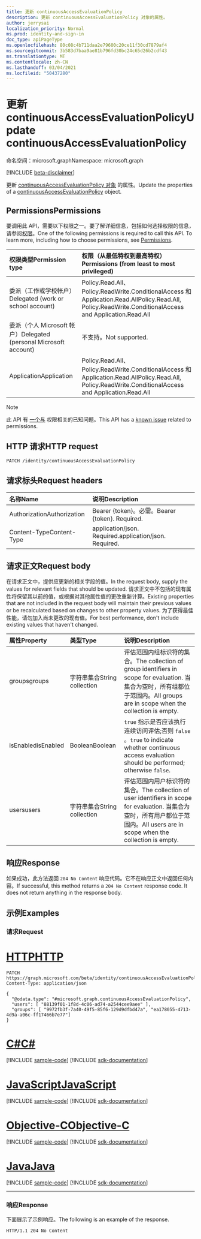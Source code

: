 ```yaml
---
title: 更新 continuousAccessEvaluationPolicy
description: 更新 continuousAccessEvaluationPolicy 对象的属性。
author: jerrysai
localization_priority: Normal
ms.prod: identity-and-sign-in
doc_type: apiPageType
ms.openlocfilehash: 80c08c4b711daa2e79600c20ce11f30cd7879af4
ms.sourcegitcommit: 3b583d7baa9ae81b796fd30bc24c65d26b2cdf43
ms.translationtype: MT
ms.contentlocale: zh-CN
ms.lasthandoff: 03/04/2021
ms.locfileid: "50437280"
---
```

# <a name="update-continuousaccessevaluationpolicy"></a><span data-ttu-id="c2524-103">更新 continuousAccessEvaluationPolicy</span><span class="sxs-lookup"><span data-stu-id="c2524-103">Update continuousAccessEvaluationPolicy</span></span>
<span data-ttu-id="c2524-104">命名空间：microsoft.graph</span><span class="sxs-lookup"><span data-stu-id="c2524-104">Namespace: microsoft.graph</span></span>

[!INCLUDE [beta-disclaimer](../../includes/beta-disclaimer.md)]

<span data-ttu-id="c2524-105">更新 [continuousAccessEvaluationPolicy 对象](../resources/continuousaccessevaluationpolicy.md) 的属性。</span><span class="sxs-lookup"><span data-stu-id="c2524-105">Update the properties of a [continuousAccessEvaluationPolicy](../resources/continuousaccessevaluationpolicy.md) object.</span></span>

## <a name="permissions"></a><span data-ttu-id="c2524-106">Permissions</span><span class="sxs-lookup"><span data-stu-id="c2524-106">Permissions</span></span>
<span data-ttu-id="c2524-p101">要调用此 API，需要以下权限之一。要了解详细信息，包括如何选择权限的信息，请参阅[权限](/graph/permissions-reference)。</span><span class="sxs-lookup"><span data-stu-id="c2524-p101">One of the following permissions is required to call this API. To learn more, including how to choose permissions, see [Permissions](/graph/permissions-reference).</span></span>

|<span data-ttu-id="c2524-109">权限类型</span><span class="sxs-lookup"><span data-stu-id="c2524-109">Permission type</span></span>                        | <span data-ttu-id="c2524-110">权限（从最低特权到最高特权）</span><span class="sxs-lookup"><span data-stu-id="c2524-110">Permissions (from least to most privileged)</span></span>                    |
|:--------------------------------------|:---------------------------------------------------------------|
|<span data-ttu-id="c2524-111">委派（工作或学校帐户）</span><span class="sxs-lookup"><span data-stu-id="c2524-111">Delegated (work or school account)</span></span>     | <span data-ttu-id="c2524-112">Policy.Read.All、Policy.ReadWrite.ConditionalAccess 和 Application.Read.All</span><span class="sxs-lookup"><span data-stu-id="c2524-112">Policy.Read.All, Policy.ReadWrite.ConditionalAccess and Application.Read.All</span></span> |
|<span data-ttu-id="c2524-113">委派（个人 Microsoft 帐户）</span><span class="sxs-lookup"><span data-stu-id="c2524-113">Delegated (personal Microsoft account)</span></span> | <span data-ttu-id="c2524-114">不支持。</span><span class="sxs-lookup"><span data-stu-id="c2524-114">Not supported.</span></span> |
|<span data-ttu-id="c2524-115">Application</span><span class="sxs-lookup"><span data-stu-id="c2524-115">Application</span></span>                            | <span data-ttu-id="c2524-116">Policy.Read.All、Policy.ReadWrite.ConditionalAccess 和 Application.Read.All</span><span class="sxs-lookup"><span data-stu-id="c2524-116">Policy.Read.All, Policy.ReadWrite.ConditionalAccess and Application.Read.All</span></span> |

> [!NOTE]
> <span data-ttu-id="c2524-117">此 API 有 [一个与](/graph/known-issues#permissions) 权限相关的已知问题。</span><span class="sxs-lookup"><span data-stu-id="c2524-117">This API has a [known issue](/graph/known-issues#permissions) related to permissions.</span></span>

## <a name="http-request"></a><span data-ttu-id="c2524-118">HTTP 请求</span><span class="sxs-lookup"><span data-stu-id="c2524-118">HTTP request</span></span>

<!-- {
  "blockType": "ignored"
}
-->
``` http
PATCH /identity/continuousAccessEvaluationPolicy
```

## <a name="request-headers"></a><span data-ttu-id="c2524-119">请求标头</span><span class="sxs-lookup"><span data-stu-id="c2524-119">Request headers</span></span>
|<span data-ttu-id="c2524-120">名称</span><span class="sxs-lookup"><span data-stu-id="c2524-120">Name</span></span>|<span data-ttu-id="c2524-121">说明</span><span class="sxs-lookup"><span data-stu-id="c2524-121">Description</span></span>|
|:---|:---|
|<span data-ttu-id="c2524-122">Authorization</span><span class="sxs-lookup"><span data-stu-id="c2524-122">Authorization</span></span>|<span data-ttu-id="c2524-p102">Bearer {token}。必需。</span><span class="sxs-lookup"><span data-stu-id="c2524-p102">Bearer {token}. Required.</span></span>|
|<span data-ttu-id="c2524-125">Content-Type</span><span class="sxs-lookup"><span data-stu-id="c2524-125">Content-Type</span></span>|<span data-ttu-id="c2524-p103">application/json. Required.</span><span class="sxs-lookup"><span data-stu-id="c2524-p103">application/json. Required.</span></span>|

## <a name="request-body"></a><span data-ttu-id="c2524-128">请求正文</span><span class="sxs-lookup"><span data-stu-id="c2524-128">Request body</span></span>
<span data-ttu-id="c2524-129">在请求正文中，提供应更新的相关字段的值。</span><span class="sxs-lookup"><span data-stu-id="c2524-129">In the request body, supply the values for relevant fields that should be updated.</span></span> <span data-ttu-id="c2524-130">请求正文中不包括的现有属性将保留其以前的值，或根据对其他属性值的更改重新计算。</span><span class="sxs-lookup"><span data-stu-id="c2524-130">Existing properties that are not included in the request body will maintain their previous values or be recalculated based on changes to other property values.</span></span> <span data-ttu-id="c2524-131">为了获得最佳性能，请勿加入尚未更改的现有值。</span><span class="sxs-lookup"><span data-stu-id="c2524-131">For best performance, don't include existing values that haven't changed.</span></span>

|<span data-ttu-id="c2524-132">属性</span><span class="sxs-lookup"><span data-stu-id="c2524-132">Property</span></span>|<span data-ttu-id="c2524-133">类型</span><span class="sxs-lookup"><span data-stu-id="c2524-133">Type</span></span>|<span data-ttu-id="c2524-134">说明</span><span class="sxs-lookup"><span data-stu-id="c2524-134">Description</span></span>|
|:---|:---|:---|
|<span data-ttu-id="c2524-135">groups</span><span class="sxs-lookup"><span data-stu-id="c2524-135">groups</span></span>|<span data-ttu-id="c2524-136">字符串集合</span><span class="sxs-lookup"><span data-stu-id="c2524-136">String collection</span></span>|<span data-ttu-id="c2524-137">评估范围内组标识符的集合。</span><span class="sxs-lookup"><span data-stu-id="c2524-137">The collection of group identifiers in scope for evaluation.</span></span> <span data-ttu-id="c2524-138">当集合为空时，所有组都位于范围内。</span><span class="sxs-lookup"><span data-stu-id="c2524-138">All groups are in scope when the collection is empty.</span></span>|
|<span data-ttu-id="c2524-139">isEnabled</span><span class="sxs-lookup"><span data-stu-id="c2524-139">isEnabled</span></span>|<span data-ttu-id="c2524-140">Boolean</span><span class="sxs-lookup"><span data-stu-id="c2524-140">Boolean</span></span>| <span data-ttu-id="c2524-141">`true` 指示是否应该执行连续访问评估;否则 `false` 。</span><span class="sxs-lookup"><span data-stu-id="c2524-141">`true` to indicate whether continuous access evaluation should be performed; otherwise `false`.</span></span> |
|<span data-ttu-id="c2524-142">users</span><span class="sxs-lookup"><span data-stu-id="c2524-142">users</span></span>|<span data-ttu-id="c2524-143">字符串集合</span><span class="sxs-lookup"><span data-stu-id="c2524-143">String collection</span></span>|<span data-ttu-id="c2524-144">评估范围内用户标识符的集合。</span><span class="sxs-lookup"><span data-stu-id="c2524-144">The collection of user identifiers in scope for evaluation.</span></span> <span data-ttu-id="c2524-145">当集合为空时，所有用户都位于范围内。</span><span class="sxs-lookup"><span data-stu-id="c2524-145">All users are in scope when the collection is empty.</span></span>|


## <a name="response"></a><span data-ttu-id="c2524-146">响应</span><span class="sxs-lookup"><span data-stu-id="c2524-146">Response</span></span>

<span data-ttu-id="c2524-p107">如果成功，此方法返回 `204 No Content` 响应代码。它不在响应正文中返回任何内容。</span><span class="sxs-lookup"><span data-stu-id="c2524-p107">If successful, this method returns a `204 No Content` response code. It does not return anything in the response body.</span></span>

## <a name="examples"></a><span data-ttu-id="c2524-149">示例</span><span class="sxs-lookup"><span data-stu-id="c2524-149">Examples</span></span>

### <a name="request"></a><span data-ttu-id="c2524-150">请求</span><span class="sxs-lookup"><span data-stu-id="c2524-150">Request</span></span>

# <a name="http"></a>[<span data-ttu-id="c2524-151">HTTP</span><span class="sxs-lookup"><span data-stu-id="c2524-151">HTTP</span></span>](#tab/http)
<!-- {
  "blockType": "request",
  "name": "update_continuousaccessevaluationpolicy"
}
-->
``` http
PATCH https://graph.microsoft.com/beta/identity/continuousAccessEvaluationPolicy
Content-Type: application/json

{
  "@odata.type": "#microsoft.graph.continuousAccessEvaluationPolicy",
  "users": [ "88139f01-1f8d-4c06-ad74-a2544cee9aee" ],
  "groups": [ "9972fb3f-7a40-49f5-85f6-129d9dfbd47a", "ea178055-4713-4d9a-a06c-ff17466b7e77"]
}
```
# <a name="c"></a>[<span data-ttu-id="c2524-152">C#</span><span class="sxs-lookup"><span data-stu-id="c2524-152">C#</span></span>](#tab/csharp)
[!INCLUDE [sample-code](../includes/snippets/csharp/update-continuousaccessevaluationpolicy-csharp-snippets.md)]
[!INCLUDE [sdk-documentation](../includes/snippets/snippets-sdk-documentation-link.md)]

# <a name="javascript"></a>[<span data-ttu-id="c2524-153">JavaScript</span><span class="sxs-lookup"><span data-stu-id="c2524-153">JavaScript</span></span>](#tab/javascript)
[!INCLUDE [sample-code](../includes/snippets/javascript/update-continuousaccessevaluationpolicy-javascript-snippets.md)]
[!INCLUDE [sdk-documentation](../includes/snippets/snippets-sdk-documentation-link.md)]

# <a name="objective-c"></a>[<span data-ttu-id="c2524-154">Objective-C</span><span class="sxs-lookup"><span data-stu-id="c2524-154">Objective-C</span></span>](#tab/objc)
[!INCLUDE [sample-code](../includes/snippets/objc/update-continuousaccessevaluationpolicy-objc-snippets.md)]
[!INCLUDE [sdk-documentation](../includes/snippets/snippets-sdk-documentation-link.md)]

# <a name="java"></a>[<span data-ttu-id="c2524-155">Java</span><span class="sxs-lookup"><span data-stu-id="c2524-155">Java</span></span>](#tab/java)
[!INCLUDE [sample-code](../includes/snippets/java/update-continuousaccessevaluationpolicy-java-snippets.md)]
[!INCLUDE [sdk-documentation](../includes/snippets/snippets-sdk-documentation-link.md)]

---



### <a name="response"></a><span data-ttu-id="c2524-156">响应</span><span class="sxs-lookup"><span data-stu-id="c2524-156">Response</span></span>

<span data-ttu-id="c2524-157">下面展示了示例响应。</span><span class="sxs-lookup"><span data-stu-id="c2524-157">The following is an example of the response.</span></span>

<!-- {
  "blockType": "response",
  "truncated": false
} -->

```http
HTTP/1.1 204 No Content
```
